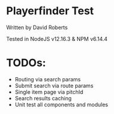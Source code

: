 # Playerfinder Test

Written by David Roberts

Tested in NodeJS v12.16.3 & NPM v6.14.4

# TODOs:

* Routing via search params
* Submit search via route params
* Single item page via pitchId
* Search results caching
* Unit test all components and modules

